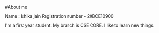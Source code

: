 #About me 

Name : Ishika jain 
Registration number - 20BCE10900

I'm a first year student. My branch is CSE CORE. I like to learn new things.
